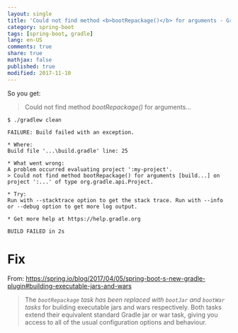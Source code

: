 ```yaml
---
layout: single
title: 'Could not find method <b>bootRepackage()</b> for arguments - Gradle/SpringBoot'
category: spring-boot
tags: [spring-boot, gradle]
lang: en-US
comments: true
share: true
mathjax: false
published: true
modified: 2017-11-10
---
```


So you get:


> Could not find method *bootRepackage()* for arguments...


```
$ ./gradlew clean

FAILURE: Build failed with an exception.

* Where:
Build file '...\build.gradle' line: 25

* What went wrong:
A problem occurred evaluating project ':my-project'.
> Could not find method bootRepackage() for arguments [build...] on project ':...' of type org.gradle.api.Project.

* Try:
Run with --stacktrace option to get the stack trace. Run with --info or --debug option to get more log output.

* Get more help at https://help.gradle.org

BUILD FAILED in 2s
```

# Fix

From:  https://spring.io/blog/2017/04/05/spring-boot-s-new-gradle-plugin#building-executable-jars-and-wars

> The *`bootRepackage` task has been replaced with `bootJar` and `bootWar` tasks* for building executable jars and wars respectively. Both tasks extend their equivalent standard Gradle jar or war task, giving you access to all of the usual configuration options and behaviour.

